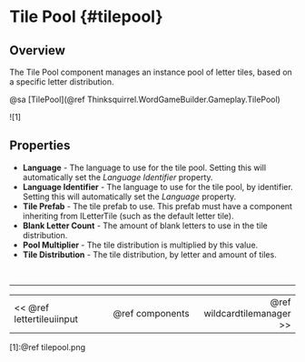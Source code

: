 Tile Pool {#tilepool}
===

## Overview
The Tile Pool component manages an instance pool of letter tiles, based on a specific letter distribution.

@sa [TilePool](@ref Thinksquirrel.WordGameBuilder.Gameplay.TilePool)

![1]

## Properties

- **Language** - The language to use for the tile pool. Setting this will automatically set the *Language Identifier* property.
- **Language Identifier** - The language to use for the tile pool, by identifier. Setting this will automatically set the *Language* property.
- **Tile Prefab** - The tile prefab to use. This prefab must have a component inheriting from ILetterTile (such as the default letter tile).
- **Blank Letter Count** - The amount of blank letters to use in the tile distribution.
- **Pool Multiplier** - The tile distribution is multiplied by this value.
- **Tile Distribution** - The tile distribution, by letter and amount of tiles.

<br>

---
<table width=80% align=center><tr>
<td width=33% align=left><< @ref lettertileuiinput</td>
<td width=34% align=center>@ref components</td>
<td width=33% align=right>@ref wildcardtilemanager >></td>
</tr></table>

[1]:@ref tilepool.png
